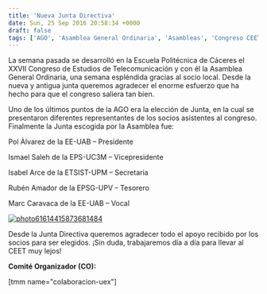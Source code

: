 ```yaml
---
title: 'Nueva Junta Directiva'
date: Sun, 25 Sep 2016 20:58:34 +0000
draft: false
tags: ['AGO', 'Asamblea General Ordinaria', 'Asambleas', 'Congreso CEET', 'Eventos', 'Junta Directiva', 'Junta Directiva']
---
```


La semana pasada se desarrolló en la Escuela Politécnica de Cáceres el XXVII Congreso de Estudios de Telecomunicación y con él la Asamblea General Ordinaria, una semana espléndida gracias al socio local. Desde la nueva y antigua junta queremos agradecer el enorme esfuerzo que ha hecho para que el congreso saliera tan bien.

Uno de los últimos puntos de la AGO era la elección de Junta, en la cual se presentaron diferentes representantes de los socios asistentes al congreso. Finalmente la Junta escogida por la Asamblea fue:

Pol Àlvarez de la EE-UAB – Presidente

Ismael Saleh de la EPS-UC3M – Vicepresidente

Isabel Arce de la ETSIST-UPM – Secretaria

Rubén Amador de la EPSG-UPV – Tesorero

Marc Caravaca de la EE-UAB – Vocal

[![photo61614415873681484](https://ceet.org.es/wp-content/uploads/2016/09/photo61614415873681484-300x225.jpg)](https://ceet.org.es/wp-content/uploads/2016/09/photo61614415873681484.jpg)

Desde la Junta Directiva queremos agradecer todo el apoyo recibido por los socios para ser elegidos. ¡Sin duda, trabajaremos día a día para llevar al CEET muy lejos!

**Comité Organizador (CO):**

\[tmm name="colaboracion-uex"\]